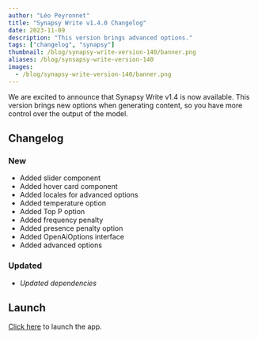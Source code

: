 ```yaml
---
author: "Léo Peyronnet"
title: "Synapsy Write v1.4.0 Changelog"
date: 2023-11-09
description: "This version brings advanced options."
tags: ["changelog", "synapsy"]
thumbnail: /blog/synapsy-write-version-140/banner.png
aliases: /blog/synsapsy-write-version-140
images:
  - /blog/synapsy-write-version-140/banner.png
---
```


We are excited to announce that Synapsy Write v1.4 is now available. This version brings new options when generating content, so you have more control over the output of the model.

## Changelog

### New

- Added slider component
- Added hover card component
- Added locales for advanced options
- Added temperature option
- Added Top P option
- Added frequency penalty
- Added presence penalty option
- Added OpenAiOptions interface
- Added advanced options

### Updated

- _Updated dependencies_

## Launch

[Click here](https://write.peyronnet.group) to launch the app.
